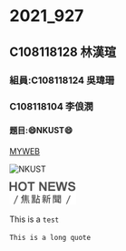 # 2021_927

## C108118128 林漢瑄

### 組員:C108118124 吳瑋珊
###      C108118104 李俍潣

#### 題目::smile:NKUST:smile:


[MYWEB](https://www.nkust.edu.tw/)

![NKUST](https://www.nkust.edu.tw/var/file/0/1000/img/513/182513897.png)

![new_fig](fig3.png "fig3")

This is a ` test `

 ```This is a long quote ```
